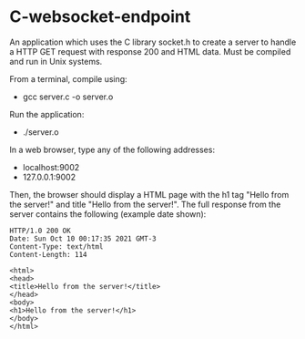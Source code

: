 # C-websocket-endpoint
An application which uses the C library socket.h to create a server to handle a HTTP GET request with response 200 and HTML data. Must be compiled and run in Unix systems.

From a terminal, compile using:
 - gcc server.c -o server.o

Run the application:
 - ./server.o

In a web browser, type any of the following addresses:
 - localhost:9002
 - 127.0.0.1:9002

Then, the browser should display a HTML page with the h1 tag "Hello from the server!" and title "Hello from the server!".
The full response from the server contains the following (example date shown):
```
HTTP/1.0 200 OK
Date: Sun Oct 10 00:17:35 2021 GMT-3
Content-Type: text/html
Content-Length: 114

<html>
<head>
<title>Hello from the server!</title>
</head>
<body>
<h1>Hello from the server!</h1>
</body>
</html>
```
